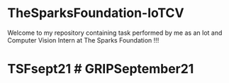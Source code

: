 # TheSparksFoundation-IoTCV
Welcome to my repository containing task performed by me as an Iot and Computer Vision Intern at The Sparks Foundation !!!
# TSFsept21  # GRIPSeptember21
